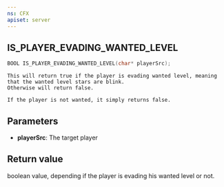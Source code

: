 ```yaml
---
ns: CFX
apiset: server
---
```

## IS_PLAYER_EVADING_WANTED_LEVEL

```c
BOOL IS_PLAYER_EVADING_WANTED_LEVEL(char* playerSrc);
```

```
This will return true if the player is evading wanted level, meaning that the wanted level stars are blink.
Otherwise will return false.

If the player is not wanted, it simply returns false.
```

## Parameters
* **playerSrc**: The target player

## Return value
boolean value, depending if the player is evading his wanted level or not.
